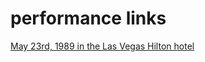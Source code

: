 # performance links

[May 23rd, 1989 in the Las Vegas Hilton hotel](https://archiiv.s3.us-east-2.amazonaws.com/%22Wayne+Newton_+Live+In+Concert%22+-+May+23rd%2C+1989.mp4)

